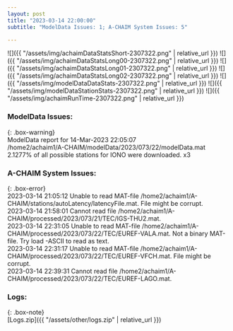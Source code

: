 ```yaml
---
layout: post
title: "2023-03-14 22:00:00"
subtitle: "ModelData Issues: 1; A-CHAIM System Issues: 5"

---
```


![]({{ "/assets/img/achaimDataStatsShort-2307322.png" | relative_url }})
![]({{ "/assets/img/achaimDataStatsLong00-2307322.png" | relative_url }})
![]({{ "/assets/img/achaimDataStatsLong01-2307322.png" | relative_url }})
![]({{ "/assets/img/achaimDataStatsLong02-2307322.png" | relative_url }})
![]({{ "/assets/img/modelDataDataStats-2307322.png" | relative_url }})
![]({{ "/assets/img/modelDataStationStats-2307322.png" | relative_url }})
![]({{ "/assets/img/achaimRunTime-2307322.png" | relative_url }})

### ModelData Issues:  
  
{: .box-warning}  
 ModelData report for 14-Mar-2023 22:05:07   
 /home2/achaim1/A-CHAIM/modelData/2023/073/22/modelData.mat   
 2.1277% of all possible stations for IONO were downloaded. x3   
  
### A-CHAIM System Issues:  
  
{: .box-error}  
2023-03-14 21:05:12 Unable to read MAT-file /home2/achaim1/A-CHAIM/stations/autoLatency/latencyFile.mat. File might be corrupt.  
2023-03-14 21:58:01 Cannot read file /home2/achaim1/A-CHAIM/processed/2023/073/21/TEC/IGS-THU2.mat.  
2023-03-14 22:31:05 Unable to read MAT-file /home2/achaim1/A-CHAIM/processed/2023/073/22/TEC/EUREF-VALA.mat. Not a binary MAT-file. Try load -ASCII to read as text.  
2023-03-14 22:31:17 Unable to read MAT-file /home2/achaim1/A-CHAIM/processed/2023/073/22/TEC/EUREF-VFCH.mat. File might be corrupt.  
2023-03-14 22:39:31 Cannot read file /home2/achaim1/A-CHAIM/processed/2023/073/22/TEC/EUREF-LAGO.mat.  

### Logs:  
  
{: .box-note}  
[Logs.zip]({{ "/assets/other/logs.zip" | relative_url }})  
